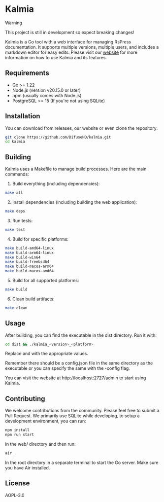 # Kalmia

> [!WARNING]
> This project is still in development so expect breaking changes!

Kalmia is a Go tool with a web interface for managing RsPress documentation. It supports multiple versions, multiple users, and includes a markdown editor for easy edits. Please visit our [website](https://kalmia.difuse.io) for more information on how to use Kalmia and its features.

## Requirements

- Go >= 1.22
- Node.js (version v20.15.0 or later)
- npm (usually comes with Node.js)
- PostgreSQL >= 15 (If you're not using SQLite)

## Installation

You can download from releases, our website or even clone the repository:

```bash
git clone https://github.com/DifuseHQ/kalmia.git
cd kalmia
```

## Building

Kalmia uses a Makefile to manage build processes. Here are the main commands:

1. Build everything (including dependencies):

```bash
make all
```

2. Install dependencies (including building the web application):

```bash
make deps
```

3. Run tests:

```bash
make test
```

4. Build for specific platforms:

```bash
make build-amd64-linux
make build-arm64-linux
make build-win64
make build-freebsd64
make build-macos-arm64
make build-macos-amd64
```
5. Build for all supported platforms:

```bash
make build
```

6. Clean build artifacts:

```bash
make clean
```

## Usage

After building, you can find the executable in the dist directory. Run it with:

```bash
cd dist && ./kalmia_<version>_<platform>
```
Replace <version> and <platform> with the appropriate values.

Remember there should be a config.json file in the same directory as the executable or you can specify the same with the -config flag.

You can visit the website at http://localhost:2727/admin to start using Kalmia.

## Contributing

We welcome contributions from the community. Please feel free to submit a Pull Request. We primarily use SQLite while developing, to setup a development environment, you can run:

```bash
npm install
npm run start
```

In the web/ directory and then run:

```bash
air .
```

In the root directory in a separate terminal to start the Go server. Make sure you have Air installed.

## License

AGPL-3.0
